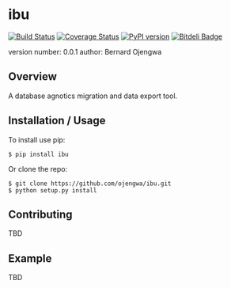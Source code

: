 ibu
===============================
[![Build Status](https://travis-ci.org/ojengwa/ibu.svg?branch=master)](https://travis-ci.org/ojengwa/ibu) [![Coverage Status](https://coveralls.io/repos/github/ojengwa/ibu/badge.svg?branch=master)](https://coveralls.io/github/ojengwa/ibu?branch=master) [![PyPI version](https://badge.fury.io/py/ibu.svg)](https://badge.fury.io/py/ibu) [![Bitdeli Badge](https://d2weczhvl823v0.cloudfront.net/ojengwa/ibu/trend.png)](https://bitdeli.com/free "Bitdeli Badge")

version number: 0.0.1
author: Bernard Ojengwa

Overview
--------

A database agnotics migration and data export tool.

Installation / Usage
--------------------

To install use pip:

    $ pip install ibu


Or clone the repo:

    $ git clone https://github.com/ojengwa/ibu.git
    $ python setup.py install

Contributing
------------

TBD

Example
-------

TBD


